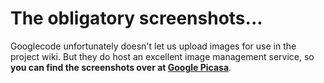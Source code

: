 # The obligatory screenshots... #

Googlecode unfortunately doesn't let us upload images for use in the project wiki. But they do host an excellent image management service, so **you can find the screenshots over
at [Google Picasa](http://picasaweb.google.com/sgbeal/ScreenshotsQBoard)**.